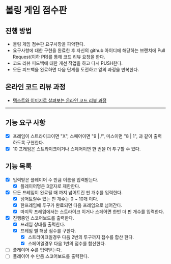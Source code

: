 # 볼링 게임 점수판
## 진행 방법
* 볼링 게임 점수판 요구사항을 파악한다.
* 요구사항에 대한 구현을 완료한 후 자신의 github 아이디에 해당하는 브랜치에 Pull Request(이하 PR)를 통해 코드 리뷰 요청을 한다.
* 코드 리뷰 피드백에 대한 개선 작업을 하고 다시 PUSH한다.
* 모든 피드백을 완료하면 다음 단계를 도전하고 앞의 과정을 반복한다.

## 온라인 코드 리뷰 과정
* [텍스트와 이미지로 살펴보는 온라인 코드 리뷰 과정](https://github.com/next-step/nextstep-docs/tree/master/codereview)

--- 
## 기능 요구 사항
- [X] 프레임이 스트라이크이면 "X", 스페어이면 "9 | /", 미스이면 "8 | 1", 과 같이 출력하도록 구현한다.
- [X] 10 프레임은 스트라이크이거나 스페어이면 한 번을 더 투구할 수 있다.

## 기능 목록
- [X] 입력받은 플레이어 수 만큼 이름을 입력받는다.
    - [X] 플레이어명은 3글자로 제한한다.
- [X] 모든 프레임이 완료될 때 까지 넘어트린 핀 개수를 입력한다.
    - [X] 넘어트릴수 있는 핀 개수는 0 ~ 10개 이다.
    - [X] 한프레임에 투구가 완료되면 다음 프레임으로 넘어간다.      
    - [X] 마지막 프레임에서는 스트라이크 이거나 스페어면 한번 더 핀 개수를 입력한다.
- [X] 진행중인 스코어보드를 출력한다.
  - [X] 프레임 상태를 출력한다. 
  - [X] 프레임 별 해당 점수를 구한다.
    - [X] 스트라이크일경우 다음 2번의 투구까지 접수를 합산 한다.
    - [X] 스페어일경우 다음 1번의 점수를 합산한다.
- [ ] 플레이어 수를 입력받는다.
- [ ] 플레이어 수 만큼 스코어보드를 출력한다.
